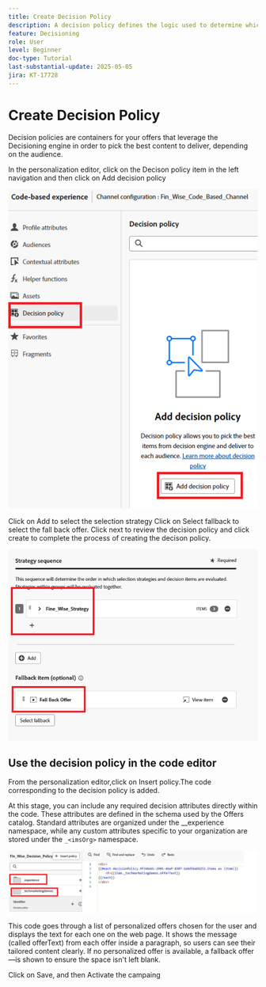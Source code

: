 ```yaml
---
title: Create Decision Policy 
description: A decision policy defines the logic used to determine which offers are delivered to a user during personalization.
feature: Decisioning
role: User
level: Beginner
doc-type: Tutorial
last-substantial-update: 2025-05-05
jira: KT-17728
---
```


# Create Decision Policy

Decision policies are containers for your offers that leverage the Decisioning engine in order to pick the best content to deliver, depending on the audience.

In the personalization editor, click on the Decison policy item in the left navigation and then click on Add decision policy

![create-decision-policy](assets/decision-policy.png)

Click on Add to select the selection strategy
Click on Select fallback to select the fall back offer.
Click next to review the decision policy and click create to complete the process of creating the decison policy.


![decision-policy](assets/decision-policy2.png)


## Use the decision policy in the code editor

From the personalization editor,click on Insert policy.The code corresponding to the decision policy is added.

At this stage, you can include any required decision attributes directly within the code. These attributes are defined in the schema used by the Offers catalog. Standard attributes are organized under the __experience namespace, while any custom attributes specific to your organization are stored under the `_<imsOrg>` namespace.

![using_decision_polcy](assets/Insert-policy.png)

This code goes through a list of personalized offers chosen for the user and displays the text for each one on the web page. It shows the message (called offerText) from each offer inside a paragraph, so users can see their tailored content clearly.
If no personalized offer is available, a fallback offer—is shown to ensure the space isn't left blank.

Click on Save, and then Activate the campaing